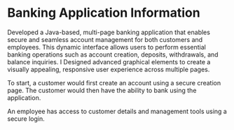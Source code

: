 # Banking Application Information

Developed a Java-based, multi-page banking application that enables secure and seamless account management for both customers and employees. This dynamic interface allows users to perform essential banking operations such as account creation, deposits, withdrawals, and balance inquiries. I Designed advanced graphical elements to create a visually appealing, responsive user experience across multiple pages.

To start, a customer would first create an account using a secure creation page. The customer would then have the ability to bank using the application.

An employee has access to customer details and management tools using a secure login.
